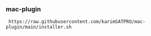 ### mac-plugin

```
 https://raw.githubusercontent.com/karimSATPRO/mac-plugin/main/installer.sh
```


